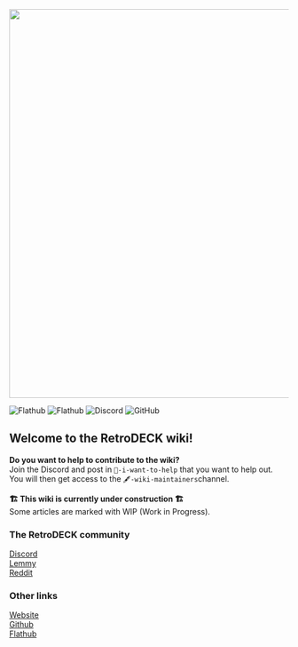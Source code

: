 <img src="wiki_images/logos/rd-xmas-logo.svg" width="700">

![Flathub](https://img.shields.io/flathub/downloads/net.retrodeck.retrodeck)
![Flathub](https://img.shields.io/flathub/v/net.retrodeck.retrodeck)
![Discord](https://img.shields.io/discord/951662718102962256?label=discord)
![GitHub](https://img.shields.io/github/license/XargonWan/RetroDECK)

## Welcome to the RetroDECK wiki!

**Do you want to help to contribute to the wiki?**<br>
Join the Discord and post in `💙-i-want-to-help` that you want to help out.
You will then get access to the `🖋-wiki-maintainers`channel.

**🏗️ This wiki is currently under construction 🏗️**<br>
Some articles are marked with WIP (Work in Progress).

### The RetroDECK community
[Discord](https://discord.gg/Dz3szYsP8g)<br/>
[Lemmy](https://lemmy.zip/c/retrodeck)<br/>
[Reddit](https://www.reddit.com/r/retrodeck)<br/>

### Other links
[Website](https://retrodeck.net) <br/>
[Github](https://github.com/XargonWan/) <br/>
[Flathub](https://flathub.org/apps/net.retrodeck.retrodeck)<br>
